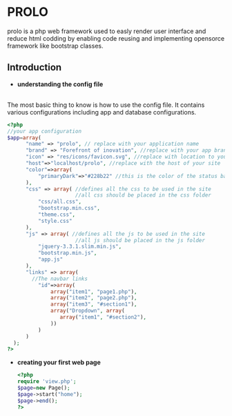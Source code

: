 # PROLO
prolo is a php web framework used to easly render user interface and reduce html codding by enabling code reusing and implementing opensorce framework like bootstrap classes.
## Introduction

* **understanding the config file**
</br>
The most basic thing to know is how to use the config file. It contains various configurations including app and database configurations.

  ```php
  <?php
  //your app configuration
  $app=array(
        "name" => "prolo", // replace with your application name
        "brand" => "Forefront of inovation", //replace with your app brand
        "icon" => "res/icons/favicon.svg", //replace with location to your website favicon
        "host"=>"localhost/prolo", //replace with the host of your site
        "color"=>array(
            "primaryDark"=>"#228b22" //this is the color of the status bar of mobile devices
        ),
        "css" => array( //defines all the css to be used in the site
                        //all css should be placed in the css folder
            "css/all.css",
            "bootstrap.min.css",
            "theme.css",
            "style.css"
        ),
        "js" => array( //defines all the js to be used in the site
                        //all js should be placed in the js folder
            "jquery-3.3.1.slim.min.js",
            "bootstrap.min.js",
            "app.js"
        ),
        "links" => array(
          //The navbar links
            "id"=>array(
                array("item1", "page1.php"),
                array("item2", "page2.php"),
                array("item3", "#section1"),
                array("Dropdown", array(
                   array("item1", "#section2"),
                ))
            )
        )
    );
  ?>
  ```
  
* **creating your first web page**

  ```php
  <?php
  require 'view.php';
  $page=new Page();
  $page->start("home");
  $page->end();
  ?>
  ```
